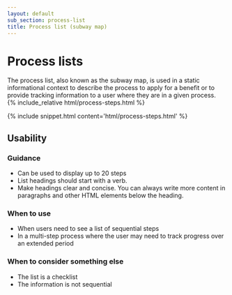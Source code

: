 ```yaml
---
layout: default
sub_section: process-list
title: Process list (subway map)
---
```


# Process lists

<div class="va-introtext" markdown="1">
The process list, also known as the subway map, is used in a static informational context to describe the process to apply for a benefit or to provide tracking information to a user where they are in a given process.
</div>

<div class="site-c-showcase">
{% include_relative html/process-steps.html %}
</div>

{% include snippet.html content='html/process-steps.html' %}

## Usability

### Guidance

- Can be used to display up to 20 steps
- List headings should start with a verb.
- Make headings clear and concise. You can always write more content in paragraphs and other HTML elements below the heading.

### When to use

- When users need to see a list of sequential steps
- In a multi-step process where the user may need to track progress over an extended period

### When to consider something else

- The list is a checklist
- The information is not sequential
